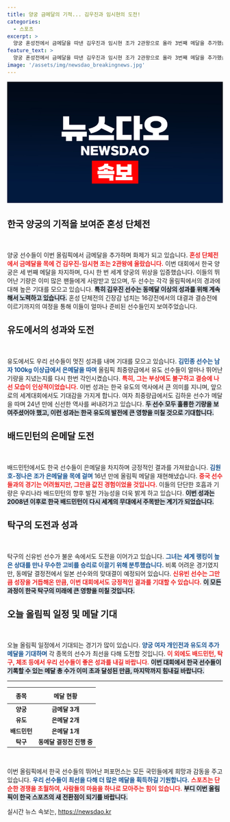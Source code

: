```yaml
---
title: 양궁 금메달의 기적... 김우진과 임시현의 도전!
categories:
  - 스포츠
excerpt: >
  양궁 혼성전에서 금메달을 따낸 김우진과 임시현 조가 2관왕으로 올라 3번째 메달을 추가했습니다. 김우진은 개인전까지 노리며 역대 올림픽 금메달 최다 기록에 도전합니다!
feature_text: >
  양궁 혼성전에서 금메달을 따낸 김우진과 임시현 조가 2관왕으로 올라 3번째 메달을 추가했습니다. 김우진은 개인전까지 노리며 역대 올림픽 금메달 최다 기록에 도전합니다!
image: '/assets/img/newsdao_breakingnews.jpg'
---
```


<p><img src="/assets/img/newsdao_breakingnews.jpg" alt="flaretime 속보" /></p>

<h2 data-ke-size="size26">한국 양궁의 기적을 보여준 혼성 단체전</h2>

<p data-ke-size="size16">&nbsp;</p>

<p>양궁 선수들이 이번 올림픽에서 금메달을 추가하며 화제가 되고 있습니다. <b><span style="color: #ee2323;">혼성 단체전에서 금메달을 목에 건 김우진-임시현 조는 2관왕에 올랐습니다.</span></b> 이번 대회에서 한국 양궁은 세 번째 메달을 차지하며, 다시 한 번 세계 양궁의 위상을 입증했습니다. 이들의 뛰어난 기량은 이미 많은 팬들에게 사랑받고 있으며, 두 선수는 각각 올림픽에서의 경과에 대해 높은 기대를 모으고 있습니다. <b><span style="background-color: #21538527;">특히 김우진 선수는 동메달 이상의 성과를 위해 계속해서 노력하고 있습니다.</span></b> 혼성 단체전의 긴장감 넘치는 16강전에서의 대결과 결승전에 이르기까지의 여정을 통해 이들이 얼마나 준비된 선수들인지 보여주었습니다.</p>

<h2 data-ke-size="size26">유도에서의 성과와 도전</h2>

<p data-ke-size="size16">&nbsp;</p>

<p>유도에서도 우리 선수들이 멋진 성과를 내며 기대를 모으고 있습니다. <b><span style="color: #1a5490;">김민종 선수는 남자 100kg 이상급에서 은메달을 따며</span></b> 올림픽 최중량급에서 유도 선수들이 얼마나 뛰어난 기량을 지녔는지를 다시 한번 각인시켰습니다. <b><span style="color: #ee2323;">특히, 그는 부상에도 불구하고 결승에 나선 모습이 인상적이었습니다.</span></b> 이번 성과는 한국 유도의 역사에서 큰 의미를 지니며, 앞으로의 세계대회에서도 기대감을 가지게 합니다. 여자 최중량급에서도 김하윤 선수가 메달을 따며 24년 만에 신선한 역사를 써내려가고 있습니다. <b><span style="background-color: #21538527;">두 선수 모두 훌륭한 기량을 보여주셨어야 했고, 이런 성과는 한국 유도의 발전에 큰 영향을 미칠 것으로 기대합니다.</span></b></p>

<h2 data-ke-size="size26">배드민턴의 은메달 도전</h2>

<p data-ke-size="size16">&nbsp;</p>

<p>배드민턴에서도 한국 선수들이 은메달을 차지하며 긍정적인 결과를 가져왔습니다. <b><span style="color: #1a5490;">김원호-정나은 조가 은메달을 목에 걸며</span></b> 16년 만에 올림픽 메달을 재현해냈습니다. <b><span style="color: #ee2323;">중국 선수들과의 경기는 어려웠지만, 그만큼 값진 경험이었을 것입니다.</span></b> 이들의 단단한 호흡과 기량은 우리나라 배드민턴의 향후 발전 가능성을 더욱 밝게 하고 있습니다. <b><span style="background-color: #21538527;">이번 성과는 2008년 이후로 한국 배드민턴이 다시 세계의 무대에서 주목받는 계기가 되었습니다.</span></b></p>

<h2 data-ke-size="size26">탁구의 도전과 성과</h2>

<p data-ke-size="size16">&nbsp;</p>

<p>탁구의 신유빈 선수가 불운 속에서도 도전을 이어가고 있습니다. <b><span style="color: #1a5490;">그녀는 세계 랭킹이 높은 상대를 만나 무수한 고비를 승리로 이끌기 위해 분투했습니다.</span></b> 비록 어려운 경기였지만, 동메달 결정전에서 일본 선수와의 맞대결이 예정되어 있습니다. <b><span style="color: #ee2323;">신유빈 선수는 그만큼 성장을 거듭해온 만큼, 이번 대회에서도 긍정적인 결과를 기대할 수 있습니다.</span></b> <b><span style="background-color: #21538527;">이 모든 과정이 한국 탁구의 미래에 큰 영향을 미칠 것입니다.</span></b></p>

<h2 data-ke-size="size26">오늘 올림픽 일정 및 메달 기대</h2>

<p data-ke-size="size16">&nbsp;</p>

<p>오늘 올림픽 일정에서 기대되는 경기가 많이 있습니다. <b><span style="color: #1a5490;">양궁 여자 개인전과 유도의 추가 메달을 기대하며</span></b> 각 종목의 선수가 최선을 다해 도전할 것입니다. <b><span style="color: #ee2323;">이 외에도 배드민턴, 탁구, 체조 등에서 우리 선수들이 좋은 성과를 내길 바랍니다.</span></b> <b><span style="background-color: #21538527;">이번 대회에서 한국 선수들이 기록할 수 있는 메달 총 수가 이미 초과 달성된 만큼, 마지막까지 힘내길 바랍니다.</span></b> </p>

<hr>

<table style="width: 100%; border-collapse: collapse;">
    <thead>
        <tr>
            <th style="text-align: center; height: 30px;"><b>종목</b></th>
            <th style="text-align: center; height: 30px;"><b>메달 현황</b></th>
        </tr>
    </thead>
    <tbody>
        <tr>
            <td style="text-align: center; height: 17px;"><b>양궁</b></td>
            <td style="text-align: center; height: 17px;"><b>금메달 3개</b></td>
        </tr>
        <tr>
            <td style="text-align: center; height: 17px;"><b>유도</b></td>
            <td style="text-align: center; height: 17px;"><b>은메달 2개</b></td>
        </tr>
        <tr>
            <td style="text-align: center; height: 17px;"><b>배드민턴</b></td>
            <td style="text-align: center; height: 17px;"><b>은메달 1개</b></td>
        </tr>
        <tr>
            <td style="text-align: center; height: 17px;"><b>탁구</b></td>
            <td style="text-align: center; height: 17px;"><b>동메달 결정전 진행 중</b></td>
        </tr>
    </tbody>
</table>

<p data-ke-size="size16">&nbsp;</p>

<p>이번 올림픽에서 한국 선수들의 뛰어난 퍼포먼스는 모든 국민들에게 희망과 감동을 주고 있습니다. <b><span style="color: #1a5490;">우리 선수들이 최선을 다해 더 많은 메달을 획득하길 기원합니다.</span></b> <b><span style="color: #ee2323;">스포츠는 단순한 경쟁을 초월하여, 사람들의 마음을 하나로 모아주는 힘이 있습니다.</span></b> <b><span style="background-color: #21538527;">부디 이번 올림픽이 한국 스포츠의 새 전환점이 되기를 바랍니다.</span></b></p>
실시간 뉴스 속보는, <a href="https://newsdao.kr" rel="dofollow">https://newsdao.kr</a>


